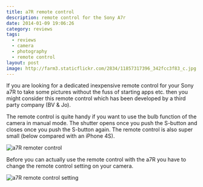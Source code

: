 ```yaml
---
title: a7R remote control
description: remote control for the Sony A7r
date: 2014-01-09 19:06:26
category: reviews
tags:
  - reviews
  - camera
  - photography
  - remote control
layout: post
image: http://farm3.staticflickr.com/2834/11857317396_342fcc3f83_c.jpg
---
```

If you are looking for a dedicated inexpensive remote control for your Sony a7R to take some pictures without the fuss of starting apps etc. then you might consider this remote control which has been developed by a third party company (BV & Jo).

<amp-img src="http://farm3.staticflickr.com/2834/11857317396_342fcc3f83_c.jpg" width="800" height="534" alt="a7R remote control"></amp-img>

<!--more-->

The remote control is quite handy if you want to use the bulb function of the camera in manual mode. The shutter opens once you push the S-button and closes once you push the S-button again. The remote control is also super small (below compared with an iPhone 4S).

<img src="http://farm4.staticflickr.com/3665/11856987894_1ae9f2bfab_c.jpg" alt="a7R remoter control">

Before you can actually use the remote control with the a7R you have to change the remote control setting on your camera.

<img src="http://farm3.staticflickr.com/2829/11856929704_c0e64fb9db_c.jpg" alt="a7R  remote control setting">
